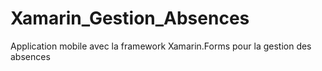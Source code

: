 # Xamarin_Gestion_Absences
Application mobile avec la framework Xamarin.Forms pour la gestion des absences
